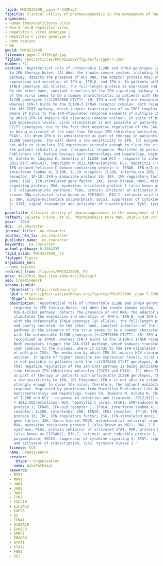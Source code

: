 ```yaml
---
figid: PMC4222698__pgpm-7-339Fig2
figtitle: Clinical utility of pharmacogenomics in the management of hepatitis C
organisms:
- Human immunodeficiency virus
- Non-A non-B hepatitis virus
- Hepatitis C virus genotype 1
- Hepatitis C virus genotype 2
- Homo sapiens
- NA
pmcid: PMC4222698
filename: pgpm-7-339Fig2.jpg
figlink: /pmc/articles/PMC4222698/figure/f2-pgpm-7-339/
number: F2
caption: 'Hypothetical role of unfavorable IL28B and IFNL4 genotypes in the response
  to IFN therapy.Notes: (A) When the innate immune system, including the RIG-I–IFIH1
  pathway, detects the presence of HCV RNA, the adaptor protein MAVS stimulates the
  expression and secretion of IFN-α, IFN-β, and IFN-λ. In patients with the unfavorable
  IFNL4 genotype (ΔG allele), the full-length protein is expressed and poorly secreted.
  On the other hand, constant induction of the IFN signaling pathway in the presence
  of the virus seems to be a common characteristic in patients with the unfavorable
  IL28B genotypes (rs12979860 CT/TT). (B) IFN-α and IFN-β are recognized by IFNAR,
  whereas IFN-λ binds to the IL10R–I IFNλR receptor complex. Both receptors trigger
  the JAK-STAT pathway, which induces translocation of an ISGF complex to the nucleus,
  where it binds to the IFN-stimulated response elements of multiple ISGs. The mechanism
  by which IFN-λ4 impairs HCV clearance remains unclear. In spite of higher baseline
  ISG expression levels, viral elimination is not possible in patients with the rs12979860
  CT/TT genotypes, due to the fact that negative regulation of the JAK-STAT pathway
  is being activated at the same time through IFN-inhibitory molecules (SOCS3 and
  PIAS). (C) When IFN-α is administered as part of therapy in patients with unfavorable
  IL28B genotypes, the cell shows a low sensitivity to IFN. (D) Exogenous IFN-α is
  not able to stimulate ISG expression strongly enough to clear the virus. Therefore,
  the patient exhibits a poor therapeutic response. Reprinted by permission from Macmillan
  Publishers Ltd: Nature Reviews Gastroenterology and Hepatology, Hayes CN, Imamura
  M, Aikata H, Chayama K. Genetics of IL28B and HCV – response to infection and treatment.
  2012;9(7):406–417, copyright © 2012.Abbreviations: HCV, hepatitis C virus; IFIH1,
  IFN-induced helicase C domain-containing protein 1; IFNAR, IFN-α/β receptor 1; IFNL4,
  interferon lambda 4; IL10R, IL-10 receptor; IL28B, interleukin 28B; IFNλR, IFNλ
  receptor; IP-10, IFN-γ-inducible protein 10; IRF, IFN regulatory factor; ISG, IFN-stimulated
  gene; ISGF, IFN-stimulated gene factor; JAK, Janus kinase; MAVS, mitochondrial antiviral
  signaling protein; MXA, myxovirus resistance protein 1 (also known as MX1); OAS,
  2′5′-oligoadenylate synthase; PIAS, protein inhibitor of activated STAT; PKR, protein
  kinase RNA-activated (also known as EIF2AK2); RIG-I, retinoic-acid inducible protein
  I; SNP, single-nucleotide polymorphism; SOCS3, suppressor of cytokine signaling
  3; STAT, signal transducer and activator of transcription; Tyk2, tyrosine kinase
  2.'
papertitle: Clinical utility of pharmacogenomics in the management of hepatitis C.
reftext: Julieta Trinks, et al. Pharmgenomics Pers Med. 2014;7:339-347.
year: '2014'
doi: .na.character
journal_title: .na.character
journal_nlm_ta: .na.character
publisher_name: .na.character
keywords: .na.character
automl_pathway: 0.8464335
figid_alias: PMC4222698__F2
figtype: Figure
organisms_ner:
- Homo sapiens
redirect_from: /figures/PMC4222698__F2
ndex: 49a37031-dea1-11ea-99da-0ac135e8bacf
seo: CreativeWork
schema-jsonld:
  '@context': https://schema.org/
  '@id': https://pfocr.wikipathways.org/figures/PMC4222698__pgpm-7-339Fig2.html
  '@type': Dataset
  description: 'Hypothetical role of unfavorable IL28B and IFNL4 genotypes in the
    response to IFN therapy.Notes: (A) When the innate immune system, including the
    RIG-I–IFIH1 pathway, detects the presence of HCV RNA, the adaptor protein MAVS
    stimulates the expression and secretion of IFN-α, IFN-β, and IFN-λ. In patients
    with the unfavorable IFNL4 genotype (ΔG allele), the full-length protein is expressed
    and poorly secreted. On the other hand, constant induction of the IFN signaling
    pathway in the presence of the virus seems to be a common characteristic in patients
    with the unfavorable IL28B genotypes (rs12979860 CT/TT). (B) IFN-α and IFN-β are
    recognized by IFNAR, whereas IFN-λ binds to the IL10R–I IFNλR receptor complex.
    Both receptors trigger the JAK-STAT pathway, which induces translocation of an
    ISGF complex to the nucleus, where it binds to the IFN-stimulated response elements
    of multiple ISGs. The mechanism by which IFN-λ4 impairs HCV clearance remains
    unclear. In spite of higher baseline ISG expression levels, viral elimination
    is not possible in patients with the rs12979860 CT/TT genotypes, due to the fact
    that negative regulation of the JAK-STAT pathway is being activated at the same
    time through IFN-inhibitory molecules (SOCS3 and PIAS). (C) When IFN-α is administered
    as part of therapy in patients with unfavorable IL28B genotypes, the cell shows
    a low sensitivity to IFN. (D) Exogenous IFN-α is not able to stimulate ISG expression
    strongly enough to clear the virus. Therefore, the patient exhibits a poor therapeutic
    response. Reprinted by permission from Macmillan Publishers Ltd: Nature Reviews
    Gastroenterology and Hepatology, Hayes CN, Imamura M, Aikata H, Chayama K. Genetics
    of IL28B and HCV – response to infection and treatment. 2012;9(7):406–417, copyright
    © 2012.Abbreviations: HCV, hepatitis C virus; IFIH1, IFN-induced helicase C domain-containing
    protein 1; IFNAR, IFN-α/β receptor 1; IFNL4, interferon lambda 4; IL10R, IL-10
    receptor; IL28B, interleukin 28B; IFNλR, IFNλ receptor; IP-10, IFN-γ-inducible
    protein 10; IRF, IFN regulatory factor; ISG, IFN-stimulated gene; ISGF, IFN-stimulated
    gene factor; JAK, Janus kinase; MAVS, mitochondrial antiviral signaling protein;
    MXA, myxovirus resistance protein 1 (also known as MX1); OAS, 2′5′-oligoadenylate
    synthase; PIAS, protein inhibitor of activated STAT; PKR, protein kinase RNA-activated
    (also known as EIF2AK2); RIG-I, retinoic-acid inducible protein I; SNP, single-nucleotide
    polymorphism; SOCS3, suppressor of cytokine signaling 3; STAT, signal transducer
    and activator of transcription; Tyk2, tyrosine kinase 2.'
  license: CC0
  name: CreativeWork
  creator:
    '@type': Organization
    name: WikiPathways
  keywords:
  - RIGI
  - MAVS
  - JAK1
  - JAK2
  - JAK3
  - TYK2
  - CXCL10
  - EIF2AK2
  - SOCS3
  - SI
  - IFNA1
  - S100A10
  - EXOSC3
  - SMOC1
  - FBXO38
  - STAT1
  - STAT2
  - FBN1
  - SKI
---
```

